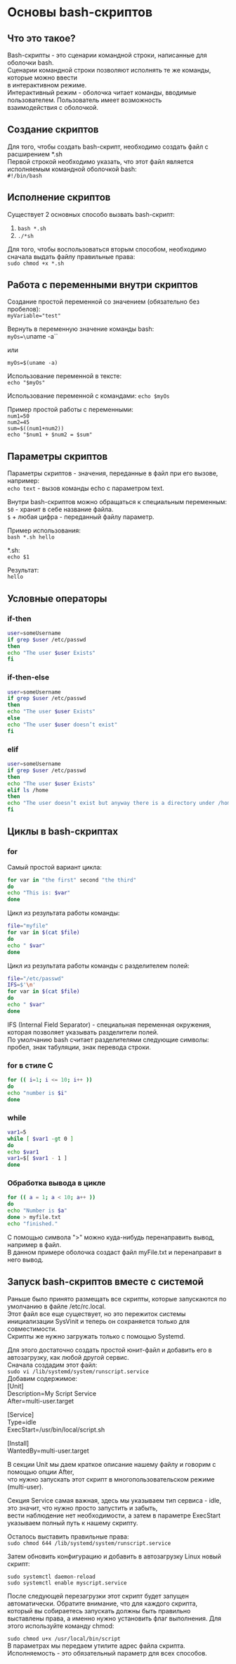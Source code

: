 # Основы bash-скриптов

## Что это такое?

Bash-скрипты - это сценарии командной строки, написанные для оболочки bash.<br>
Сценарии командной строки позволяют исполнять те же команды, которые можно ввести<br>
в интерактивном режиме.<br>
Интерактивный режим - оболочка читает команды, вводимые пользователем. Пользователь имеет возможность<br>
взаимодействия с оболочкой.

## Создание скриптов

Для того, чтобы создать bash-скрипт, необходимо создать файл с расширением *.sh<br>
Первой строкой необходимо указать, что этот файл является исполняемым командной оболочкой bash:<br>
`#!/bin/bash`

## Исполнение скриптов

Существует 2 основных способо вызвать bash-скрипт:<br>
1) `bash *.sh`<br>
2) `./*sh`

Для того, чтобы воспользоваться вторым способом, необходимо сначала выдать файлу правильные права:<br>
`sudo chmod +x *.sh`

## Работа с переменными внутри скриптов

Создание простой переменной со значением (обязательно без пробелов):<br>
`myVariable="test"`

Вернуть в переменную значение команды bash:<br>
`myOs=\`uname -a\``

или

`myOs=$(uname -a)`

Использование переменной в тексте:<br>
`echo "$myOs"`

Использование переменной с командами:
`echo $myOs`

Пример простой работы с переменными:<br>
`num1=50`<br>
`num2=45`<br>
`sum=$((num1+num2))`<br>
`echo "$num1 + $num2 = $sum"`

## Параметры скриптов

Параметры скриптов - значения, переданные в файл при его вызове, например:<br>
`echo text` - вызов команды echo с параметром text.

Внутри bash-скриптов можно обращаться к специальным переменным:<br>
`$0` - хранит в себе название файла.<br>
`$` + любая цифра - переданный файлу параметр.

Пример использования:<br>
`bash *.sh hello`

*.sh:<br>
`echo $1`

Результат:<br>
`hello`

## Условные операторы

### if-then

```bash
user=someUsername
if grep $user /etc/passwd
then
echo "The user $user Exists"
fi
```

### if-then-else

```bash
user=someUsername
if grep $user /etc/passwd
then
echo "The user $user Exists"
else
echo "The user $user doesn’t exist"
fi
```

### elif

```bash
user=someUsername
if grep $user /etc/passwd
then
echo "The user $user Exists"
elif ls /home
then
echo "The user doesn’t exist but anyway there is a directory under /home"
fi
```

## Циклы в bash-скриптах

### for

Самый простой вариант цикла:<br>
```bash
for var in "the first" second "the third"
do
echo "This is: $var"
done
```

Цикл из результата работы команды:<br>
```bash
file="myfile"
for var in $(cat $file)
do
echo " $var"
done
```

Цикл из результата работы команды с разделителем полей:<br>
```bash
file="/etc/passwd"
IFS=$'\n'
for var in $(cat $file)
do
echo " $var"
done
```

IFS (Internal Field Separator) - специальная переменная окружения, которая позволяет указывать разделители полей.<br>
По умолчанию bash считает разделителями следующие символы: пробел, знак табуляции, знак перевода строки.

### for в стиле C

```bash
for (( i=1; i <= 10; i++ ))
do
echo "number is $i"
done
```

### while

```bash
var1=5
while [ $var1 -gt 0 ]
do
echo $var1
var1=$[ $var1 - 1 ]
done
```

### Обработка вывода в цикле

```bash
for (( a = 1; a < 10; a++ ))
do
echo "Number is $a"
done > myfile.txt
echo "finished."
```

С помощью символа ">" можно куда-нибудь перенаправить вывод, например в файл.<br>
В данном примере оболочка создаст файл myFile.txt и перенаправит в него вывод.

## Запуск bash-скриптов вместе с системой

Раньше было принято размещать все скрипты, которые запускаются по умолчанию в файле /etc/rc.local.<br>
Этот файл все еще существует, но это пережиток системы инициализации SysVinit и теперь он сохраняется только для совместимости.<br>
Скрипты же нужно загружать только с помощью Systemd.

Для этого достаточно создать простой юнит-файл и добавить его в автозагрузку, как любой другой сервис.<br>
Сначала создадим этот файл:<br>
`sudo vi /lib/systemd/system/runscript.service`<br>
Добавим содержимое:<br>
[Unit]<br>
Description=My Script Service<br>
After=multi-user.target

[Service]<br>
Type=idle<br>
ExecStart=/usr/bin/local/script.sh

[Install]<br>
WantedBy=multi-user.target

В секции Unit мы даем краткое описание нашему файлу и говорим с помощью опции After,<br>
что нужно запускать этот скрипт в многопользовательском режиме (multi-user).

Секция Service самая важная, здесь мы указываем тип сервиса - idle, это значит, что нужно просто запустить и забыть,<br>
вести наблюдение нет необходимости, а затем в параметре ExecStart указываем полный путь к нашему скрипту.

Осталось выставить правильные права:<br>
`sudo chmod 644 /lib/systemd/system/runscript.service`

Затем обновить конфигурацию и добавить в автозагрузку Linux новый скрипт:

`sudo systemctl daemon-reload`<br>
`sudo systemctl enable myscript.service`

После следующей перезагрузки этот скрипт будет запущен автоматически. Обратите внимание, что для каждого скрипта,<br>
который вы собираетесь запускать должны быть правильно выставлены права, а именно нужно установить флаг выполнения. Для этого используйте команду chmod:

`sudo chmod u+x /usr/local/bin/script`<br>
В параметрах мы передаем утилите адрес файла скрипта. Исполняемость - это обязательный параметр для всех способов.